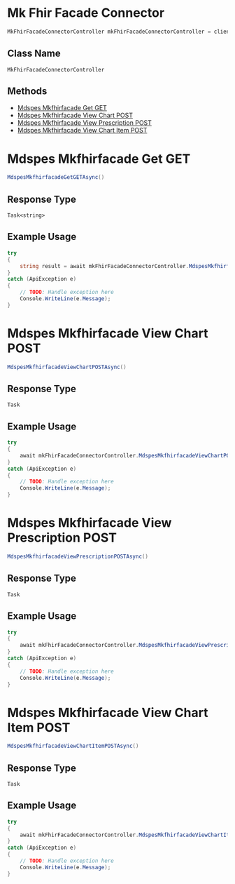 # Mk Fhir Facade Connector

```csharp
MkFhirFacadeConnectorController mkFhirFacadeConnectorController = client.MkFhirFacadeConnectorController;
```

## Class Name

`MkFhirFacadeConnectorController`

## Methods

* [Mdspes Mkfhirfacade Get GET](../../doc/controllers/mk-fhir-facade-connector.md#mdspes-mkfhirfacade-get-get)
* [Mdspes Mkfhirfacade View Chart POST](../../doc/controllers/mk-fhir-facade-connector.md#mdspes-mkfhirfacade-view-chart-post)
* [Mdspes Mkfhirfacade View Prescription POST](../../doc/controllers/mk-fhir-facade-connector.md#mdspes-mkfhirfacade-view-prescription-post)
* [Mdspes Mkfhirfacade View Chart Item POST](../../doc/controllers/mk-fhir-facade-connector.md#mdspes-mkfhirfacade-view-chart-item-post)


# Mdspes Mkfhirfacade Get GET

```csharp
MdspesMkfhirfacadeGetGETAsync()
```

## Response Type

`Task<string>`

## Example Usage

```csharp
try
{
    string result = await mkFhirFacadeConnectorController.MdspesMkfhirfacadeGetGETAsync();
}
catch (ApiException e)
{
    // TODO: Handle exception here
    Console.WriteLine(e.Message);
}
```


# Mdspes Mkfhirfacade View Chart POST

```csharp
MdspesMkfhirfacadeViewChartPOSTAsync()
```

## Response Type

`Task`

## Example Usage

```csharp
try
{
    await mkFhirFacadeConnectorController.MdspesMkfhirfacadeViewChartPOSTAsync();
}
catch (ApiException e)
{
    // TODO: Handle exception here
    Console.WriteLine(e.Message);
}
```


# Mdspes Mkfhirfacade View Prescription POST

```csharp
MdspesMkfhirfacadeViewPrescriptionPOSTAsync()
```

## Response Type

`Task`

## Example Usage

```csharp
try
{
    await mkFhirFacadeConnectorController.MdspesMkfhirfacadeViewPrescriptionPOSTAsync();
}
catch (ApiException e)
{
    // TODO: Handle exception here
    Console.WriteLine(e.Message);
}
```


# Mdspes Mkfhirfacade View Chart Item POST

```csharp
MdspesMkfhirfacadeViewChartItemPOSTAsync()
```

## Response Type

`Task`

## Example Usage

```csharp
try
{
    await mkFhirFacadeConnectorController.MdspesMkfhirfacadeViewChartItemPOSTAsync();
}
catch (ApiException e)
{
    // TODO: Handle exception here
    Console.WriteLine(e.Message);
}
```

